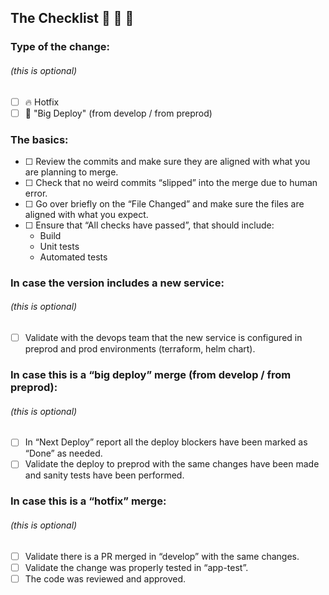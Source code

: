 ## The Checklist :see_no_evil: :hear_no_evil: :speak_no_evil:

### Type of the change:
###### (this is optional)
- [ ] :fire: Hotfix
- [ ] :rocket: "Big Deploy" (from develop / from preprod)

### The basics:
- [ ] <!--- required -->Review the commits and make sure they are aligned with what you are planning to merge.
- [ ] <!--- required -->Check that no weird commits “slipped” into the merge due to human error.
- [ ] <!--- required -->Go over briefly on the “File Changed” and make sure the files are aligned with what you expect.
- [ ] <!--- required -->Ensure that “All checks have passed”, that should include:
    - Build
    - Unit tests
    - Automated tests

### In case the version includes a new service:
###### (this is optional)
- [ ] Validate with the devops team that the new service is configured in preprod and prod environments (terraform, helm chart).

### In case this is a “big deploy” merge (from develop / from preprod):
###### (this is optional)
- [ ] In “Next Deploy” report all the deploy blockers have been marked as “Done” as needed.
- [ ] Validate the deploy to preprod with the same changes have been made and sanity tests have been performed.

### In case this is a “hotfix” merge:
###### (this is optional)
- [ ] Validate there is a PR merged in “develop” with the same changes.
- [ ] Validate the change was properly tested in “app-test”.
- [ ] The code was reviewed and approved.